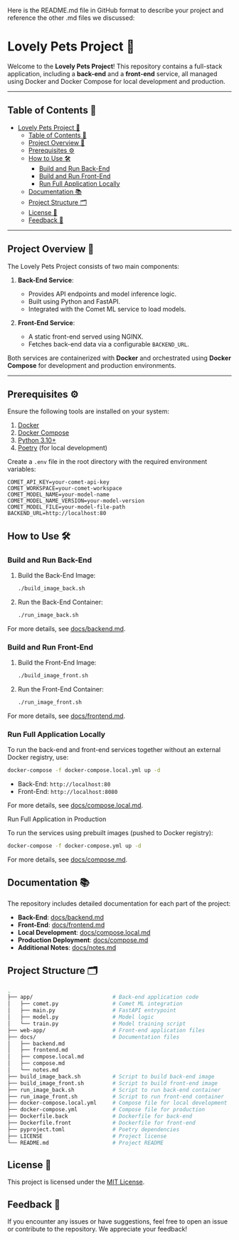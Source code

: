 Here is the README.md file in GitHub format to describe your project and reference the other .md files we discussed:

# Lovely Pets Project 🐾

Welcome to the **Lovely Pets Project**! This repository contains a full-stack application, including a **back-end** and a **front-end** service, all managed using Docker and Docker Compose for local development and production.

---

## Table of Contents 📖

- [Lovely Pets Project 🐾](#lovely-pets-project-)
  - [Table of Contents 📖](#table-of-contents-)
  - [Project Overview 🚀](#project-overview-)
  - [Prerequisites ⚙️](#prerequisites-️)
  - [How to Use 🛠️](#how-to-use-️)
    - [Build and Run Back-End](#build-and-run-back-end)
    - [Build and Run Front-End](#build-and-run-front-end)
    - [Run Full Application Locally](#run-full-application-locally)
  - [Documentation 📚](#documentation-)
  - [Project Structure 🗂️](#project-structure-️)
  - [License 📄](#license-)
  - [Feedback 💬](#feedback-)

---

## Project Overview 🚀

The Lovely Pets Project consists of two main components:

1. **Back-End Service**:
   - Provides API endpoints and model inference logic.
   - Built using Python and FastAPI.
   - Integrated with the Comet ML service to load models.

2. **Front-End Service**:
   - A static front-end served using NGINX.
   - Fetches back-end data via a configurable `BACKEND_URL`.

Both services are containerized with **Docker** and orchestrated using **Docker Compose** for development and production environments.

---

## Prerequisites ⚙️

Ensure the following tools are installed on your system:

1. [Docker](https://www.docker.com/)
2. [Docker Compose](https://docs.docker.com/compose/)
3. [Python 3.10+](https://www.python.org/)
4. [Poetry](https://python-poetry.org/) (for local development)

Create a `.env` file in the root directory with the required environment variables:

```dotenv
COMET_API_KEY=your-comet-api-key
COMET_WORKSPACE=your-comet-workspace
COMET_MODEL_NAME=your-model-name
COMET_MODEL_NAME_VERSION=your-model-version
COMET_MODEL_FILE=your-model-file-path
BACKEND_URL=http://localhost:80
```

## How to Use 🛠️

### Build and Run Back-End

1. Build the Back-End Image:

    ```bash
    ./build_image_back.sh
    ```

2. Run the Back-End Container:

    ```bash
    ./run_image_back.sh
    ```

For more details, see [docs/backend.md](docs/backend.md).

### Build and Run Front-End

1. Build the Front-End Image:

    ```bash
    ./build_image_front.sh
    ```

2. Run the Front-End Container:

    ```bash
    ./run_image_front.sh
    ```

For more details, see [docs/frontend.md](docs/frontend.md).

### Run Full Application Locally

To run the back-end and front-end services together without an external Docker registry, use:

```bash
docker-compose -f docker-compose.local.yml up -d
```

- Back-End: `http://localhost:80`
- Front-End: `http://localhost:8080`

For more details, see [docs/compose.local.md](docs/compose.local.md).

Run Full Application in Production

To run the services using prebuilt images (pushed to Docker registry):

```bash
docker-compose -f docker-compose.yml up -d
```

For more details, see [docs/compose.md](docs/compose.md).

## Documentation 📚

The repository includes detailed documentation for each part of the project:

- **Back-End**: [docs/backend.md](docs/backend.md)
- **Front-End**: [docs/frontend.md](docs/frontend.md)
- **Local Development**: [docs/compose.local.md](docs/compose.local.md)
- **Production Deployment**: [docs/compose.md](docs/compose.md)
- **Additional Notes**: [docs/notes.md](docs/notes.md)

## Project Structure 🗂️

```bash
.
├── app/                         # Back-end application code
│   ├── comet.py                 # Comet ML integration
│   ├── main.py                  # FastAPI entrypoint
│   ├── model.py                 # Model logic
│   └── train.py                 # Model training script
├── web-app/                     # Front-end application files
├── docs/                        # Documentation files
│   ├── backend.md
│   ├── frontend.md
│   ├── compose.local.md
│   ├── compose.md
│   └── notes.md
├── build_image_back.sh          # Script to build back-end image
├── build_image_front.sh         # Script to build front-end image
├── run_image_back.sh            # Script to run back-end container
├── run_image_front.sh           # Script to run front-end container
├── docker-compose.local.yml     # Compose file for local development
├── docker-compose.yml           # Compose file for production
├── Dockerfile.back              # Dockerfile for back-end
├── Dockerfile.front             # Dockerfile for front-end
├── pyproject.toml               # Poetry dependencies
├── LICENSE                      # Project license
└── README.md                    # Project README
```

## License 📄

This project is licensed under the [MIT License](LICENSE).

## Feedback 💬

If you encounter any issues or have suggestions, feel free to open an issue or contribute to the repository. We appreciate your feedback!

